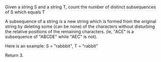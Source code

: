 Given a string S and a string T, count the number of distinct subsequences of S which equals T 

A subsequence of a string is a new string which is formed from the original string by deleting some (can be none) of the characters without disturbing the relative positions of the remaining characters. (ie, "ACE" is a subsequence of "ABCDE" while "AEC" is not).

Here is an example:
S = "rabbbit", T = "rabbit"

Return 3.
